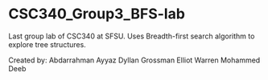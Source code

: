 # CSC340_Group3_BFS-lab
Last group lab of CSC340 at SFSU. Uses Breadth-first search algorithm to explore tree structures.

Created by:
    Abdarrahman Ayyaz
    Dyllan Grossman
    Elliot Warren
    Mohammed Deeb
